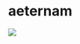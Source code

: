 # aeternam
![](https://lh3.googleusercontent.com/js90EkEqU6CnytK9yasxn3tKjMrvEqvx-ULaNHziZLw5IRX6czmCTl9bCQS69xNK5EyoHxH_xfcpfVu25Jr9XA8U70_xjTamIjKAZZd0VvGmo-QaTx8NLIg6V2h4bI-DVtSnf8CvHfk7sPbERYRIe5Y0T_0t5KSTbo_kx3CHxBr_PCXp9cdEDXtJhetI4fAjhkZqw_HhfUU1mZMIiHmfVmLhCxSM66_ShUM55obWifmCXjZEto-Za_8s4TvX6NIQCu3jPSLF4JyzlYVrZ1IL73PnxjUicmsB3xHIi_uz7oawZeOyPA1A_lk28TKPJSMUaW4KZp_X0PPRSngjYqNKCUfiqtjL3dIOgI4a0umkKORjwtmHQSah9waky6SMRfBYfFYXeJJLnZ_8Vaykf6sVCybUs7f4cuukGPxBPFa9vKonEucfuXXF6cRh1g3wwPLTxhi0_eKq-2s-torESWWoEF4pmsh7BuNSJuPGWbV36lu3PLU2RM3aSO608Wgw1al-KULeJ2dUCPifhpMXdX-jXu-1sa5pMHCWXHPnl3h1I5Zx202SMtEZ7I7k7szxCLfzY4JfA9ntkBOvizkpQ55L5j-Ctu8ODIB5eFqXIokbjj-Oq3y-h_f9felTFezUd8VQXYh9izH_1D6aNvk7sYadwFHMk830mGMGbFBvPYlzBs-HSBpG0yAbSPImpoTbXthTVCGOGuyLqNuPwMyEzzzYqPE=w610-h209-no?authuser=0)
